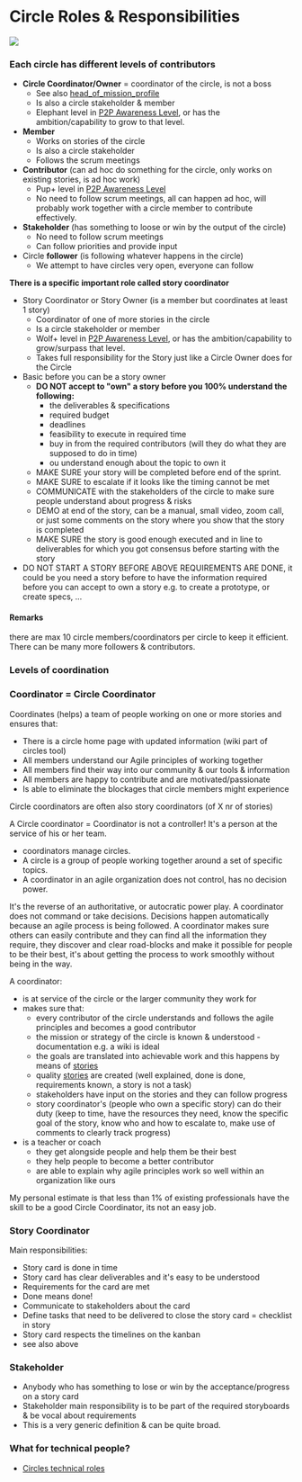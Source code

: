 # Circle Roles & Responsibilities

<!-- ![image](https://images.unsplash.com/photo-1464226066583-1bc72dd433a3?ixlib=rb-0.3.5&s=0e530a817608a163047730f955c592fc&auto=format&fit=crop&w=1650&q=80) -->
![](threefold__collaboration_header.jpg  )

### Each circle has different levels of contributors

- **Circle Coordinator/Owner** = coordinator of the circle, is not a boss
    - See also [head_of_mission_profile](threefold__head_of_mission_profile.md)
    - Is also a circle stakeholder & member
    - Elephant level in [P2P Awareness Level](threefold__p2p_awareness_level.md), or has the ambition/capability to grow to that level.
- **Member**
    - Works on stories of the circle
    - Is also a circle stakeholder
    - Follows the scrum meetings
- **Contributor** (can ad hoc do something for the circle, only works on existing stories, is ad hoc work)
    - Pup+ level in [P2P Awareness Level](threefold__p2p_awareness_level.md)
    - No need to follow scrum meetings, all can happen ad hoc, will probably work together with a circle member to contribute effectively.
- **Stakeholder** (has something to loose or win by the output of the circle)
    - No need to follow scrum meetings
    - Can follow priorities and provide input
- Circle **follower** (is following whatever happens in the circle)
    - We attempt to have circles very open, everyone can follow


**There is a specific important role called story coordinator**

- Story Coordinator or Story Owner (is a member but coordinates at least 1 story)
    - Coordinator of one of more stories in the circle
    - Is a circle stakeholder or member
    - Wolf+ level in [P2P Awareness Level](threefold__p2p_awareness_level.md), or has the ambition/capability to grow/surpass that level.
    - Takes full responsibility for the Story just like a Circle Owner does for the Circle
- Basic before you can be a story owner
    - **DO NOT accept to "own" a story before you 100% understand the following:**
        - the deliverables & specifications
        - required budget
        - deadlines
        - feasibility to execute in required time
        - buy in from the required contributors (will they do what they are supposed to do in time)
        - ou understand enough about the topic to own it
    - MAKE SURE your story will be completed before end of the sprint.
    - MAKE SURE to escalate if it looks like the timing cannot be met
    - COMMUNICATE with the stakeholders of the circle to make sure people understand about progress & risks
    - DEMO at end of the story, can be a manual, small video, zoom call, or just some comments on the story where you show that the story is completed
    - MAKE SURE the story is good enough executed and in line to deliverables for which you got consensus before starting with the story
- DO NOT START A STORY BEFORE ABOVE REQUIREMENTS ARE DONE, it could be you need a story before to have the information required before you can accept to own a story e.g. to create a prototype, or create specs, ...

#### Remarks

there are max 10 circle members/coordinators per circle to keep it efficient.
There can be many more followers & contributors.

### Levels of coordination

### Coordinator = Circle Coordinator

Coordinates (helps) a team of people working on one or more stories and ensures that:

* There is a circle home page with updated information (wiki part of circles tool)
* All members understand our Agile principles of working together
* All members find their way into our community & our tools & information
* All members are happy to contribute and are motivated/passionate
* Is able to eliminate the blockages that circle members might experience

Circle coordinators are often also story coordinators \(of X nr of stories\)

A Circle coordinator = Coordinator is not a controller! It's a person at the service of his or her team. 

- coordinators manage circles.
- A circle is a group of people working together around a set of specific topics.
- A coordinator in an agile organization does not control, has no decision power.

It's the reverse of an authoritative, or autocratic power play. A coordinator does not command or take decisions. Decisions happen automatically because an agile process is being followed. A coordinator makes sure others can easily contribute and they can find all the information they require, they discover and clear road-blocks and make it possible for people to be their best, it's about getting the process to work smoothly without being in the way.

A coordinator:

- is at service of the circle or the larger community they work for
- makes sure that:
  - every contributor of the circle understands and follows the agile principles and becomes a good contributor
  - the mission or strategy of the circle is known & understood - documentation e.g. a wiki is ideal
  - the goals are translated into achievable work and this happens by means of [stories](threefold__stories.md)
  - quality [stories](threefold__stories.md) are created (well explained, done is done, requirements known, a story is not a task)
  - stakeholders have input on the stories and they can follow progress
  - story coordinator's (people who own a specific story) can do their duty (keep to time, have the resources they need, know the specific goal of the story, know who and how to escalate to, make use of comments to clearly track progress)
- is a teacher or coach
  - they get alongside people and help them be their best
  - they help people to become a better contributor
  - are able to explain why agile principles work so well within an organization like ours

My personal estimate is that less than 1% of existing professionals have the skill to be a good Circle Coordinator, its not an easy job.


### Story Coordinator

Main responsibilities:

* Story card is done in time
* Story card has clear deliverables and it's easy to  be understood 
* Requirements for the card are met
* Done means done!
* Communicate to stakeholders about the card
* Define tasks that need to be delivered to close the story card = checklist in story
* Story card respects the timelines on the kanban
* see also above

### Stakeholder

* Anybody who has something to lose or win by the acceptance/progress on a story card
* Stakeholder main responsibility is to be part of the required storyboards & be vocal about requirements
* This is a very generic definition & can be quite broad.


### What for technical people?

- [Circles technical roles](threefold__circles_roles_technical.md)


